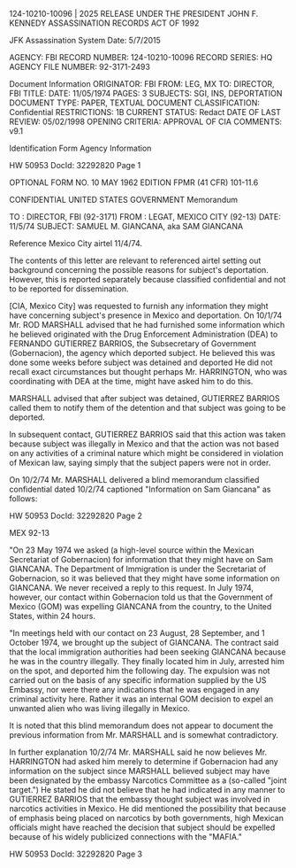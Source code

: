 124-10210-10096 | 2025 RELEASE UNDER THE PRESIDENT JOHN F. KENNEDY ASSASSINATION RECORDS ACT OF 1992

JFK Assassination System Date: 5/7/2015

AGENCY: FBI
RECORD NUMBER: 124-10210-10096
RECORD SERIES: HQ
AGENCY FILE NUMBER: 92-3171-2493

Document Information
ORIGINATOR: FBI
FROM: LEG, MX
TO: DIRECTOR, FBI
TITLE:
DATE: 11/05/1974
PAGES: 3
SUBJECTS: SGI, INS, DEPORTATION
DOCUMENT TYPE: PAPER, TEXTUAL DOCUMENT
CLASSIFICATION: Confidential
RESTRICTIONS: 1B
CURRENT STATUS: Redact
DATE OF LAST REVIEW: 05/02/1998
OPENING CRITERIA: APPROVAL OF CIA
COMMENTS: v9.1

Identification Form
Agency Information

HW 50953 DocId: 32292820 Page 1

OPTIONAL FORM NO. 10
MAY 1962 EDITION
FPMR (41 CFR) 101-11.6

CONFIDENTIAL
UNITED STATES GOVERNMENT
Memorandum

TO : DIRECTOR, FBI (92-3171)
FROM : LEGAT, MEXICO CITY (92-13)
DATE: 11/5/74
SUBJECT: SAMUEL M. GIANCANA, aka SAM GIANCANA

Reference Mexico City airtel 11/4/74.

The contents of this letter are relevant to referenced airtel setting out background concerning the possible reasons for subject's deportation. However, this is reported separately because classified confidential and not to be reported for dissemination.

[CIA, Mexico City] was requested to furnish any information they might have concerning subject's presence in Mexico and deportation. On 10/1/74 Mr. ROD MARSHALL advised that he had furnished some information which he believed originated with the Drug Enforcement Administration (DEA) to FERNANDO GUTIERREZ BARRIOS, the Subsecretary of Government (Gobernacion), the agency which deported subject. He believed this was done some weeks before subject was detained and deported He did not recall exact circumstances but thought perhaps Mr. HARRINGTON, who was coordinating with DEA at the time, might have asked him to do this.

MARSHALL advised that after subject was detained, GUTIERREZ BARRIOS called them to notify them of the detention and that subject was going to be deported.

In subsequent contact, GUTIERREZ BARRIOS said that this action was taken because subject was illegally in Mexico and that the action was not based on any activities of a criminal nature which might be considered in violation of Mexican law, saying simply that the subject papers were not in order.

On 10/2/74 Mr. MARSHALL delivered a blind memorandum classified confidential dated 10/2/74 captioned "Information on Sam Giancana" as follows:

HW 50953 DocId: 32292820 Page 2

MEX 92-13

"On 23 May 1974 we asked (a high-level source within the Mexican Secretariat of Gobernacion) for information that they might have on Sam GIANCANA. The Department of Immigration is under the Secretariat of Gobernacion, so it was believed that they might have some information on GIANCANA. We never received a reply to this request. In July 1974, however, our contact within Gobernacion told us that the Government of Mexico (GOM) was expelling GIANCANA from the country, to the United States, within 24 hours.

"In meetings held with our contact on 23 August, 28 September, and 1 October 1974, we brought up the subject of GIANCANA. The contract said that the local immigration authorities had been seeking GIANCANA because he was in the country illegally. They finally located him in July, arrested him on the spot, and deported him the following day. The expulsion was not carried out on the basis of any specific information supplied by the US Embassy, nor were there any indications that he was engaged in any criminal activity here. Rather it was an internal GOM decision to expel an unwanted alien who was living illegally in Mexico.

It is noted that this blind memorandum does not appear to document the previous information from Mr. MARSHALL and is somewhat contradictory.

In further explanation 10/2/74 Mr. MARSHALL said he now believes Mr. HARRINGTON had asked him merely to determine if Gobernacion had any information on the subject since MARSHALL believed subject may have been designated by the embassy Narcotics Committee as a (so-called "joint target.") He stated he did not believe that he had indicated in any manner to GUTIERREZ BARRIOS that the embassy thought subject was involved in narcotics activities in Mexico. He did mentioned the possibility that because of emphasis being placed on narcotics by both governments, high Mexican officials might have reached the decision that subject should be expelled because of his widely publicized connections with the "MAFIA."

HW 50953 DocId: 32292820 Page 3
